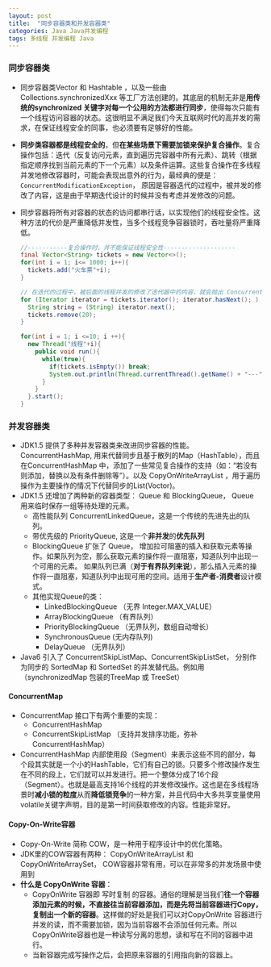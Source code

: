 ```yaml
---
layout: post
title:  "同步容器类和并发容器类"
categories: Java Java并发编程
tags: 多线程 并发编程 Java
---
```


### 同步容器类

* 同步容器类Vector 和 Hashtable ，以及一些由 Collections.synchronizedXxx 等工厂方法创建的。其底层的机制无非是**用传统的synchronized 关键字对每一个公用的方法都进行同步**，使得每次只能有一个线程访问容器的状态。这很明显不满足我们今天互联网时代的高并发的需求，在保证线程安全的同事，也必须要有足够好的性能。

* **同步类容器都是线程安全的**，但**在某些场景下需要加锁来保护复合操作**。复合操作包括：迭代（反复访问元素，直到遍历完容器中所有元素）、跳转（根据指定顺序找到当前元素的下一个元素）以及条件运算。这些复合操作在多线程并发地修改容器时，可能会表现出意外的行为，最经典的便是：`ConcurrentModificationException`， 原因是容器迭代的过程中，被并发的修改了内容，这是由于早期迭代设计的时候并没有考虑并发修改的问题。

* 同步容器将所有对容器的状态的访问都串行话，以实现他们的线程安全性。这种方法的代价是严重降低并发性，当多个线程竞争容器锁时，吞吐量将严重降低。

  ```java
  //-----------复合操作时，并不能保证线程安全性--------------------
  final Vector<String> tickets = new Vector<>();
  for(int i = 1; i<= 1000; i++){
    tickets.add("火车票"+i);
  }

  // 在迭代的过程中，被后面的线程并发的修改了迭代器中的内容，就会抛出 ConcurrentModificationException
  for (Iterator iterator = tickets.iterator(); iterator.hasNext(); ) {
    String string = (String) iterator.next();
    tickets.remove(20);
  }

  for(int i = 1; i <=10; i ++){
    new Thread("线程"+i){
      public void run(){
        while(true){
          if(tickets.isEmpty()) break;
          System.out.println(Thread.currentThread().getName() + "---" + tickets.remove(0));
        }
      }
    }.start();
  }
  ```



### 并发容器类

* JDK1.5 提供了多种并发容器类来改进同步容器的性能。ConcurrentHashMap, 用来代替同步且基于散列的Map（HashTable），而且在ConcurrentHashMap 中，添加了一些常见复合操作的支持（如：“若没有则添加，替换以及有条件删除等”）。以及 CopyOnWriteArrayList ，用于遍历操作为主要操作的情况下代替同步的List(Voctor)。
* JDK1.5 还增加了两种新的容器类型： Queue 和 BlockingQueue， Queue 用来临时保存一组等待处理的元素。
  * 高性能队列 ConcurrentLinkedQueue，这是一个传统的先进先出的队列。
  * 带优先级的 PriorityQueue, 这是一个**非并发**的**优先队列**
  * BlockingQueue 扩张了 Queue， 增加拉可阻塞的插入和获取元素等操作。如果队列为空，那么获取元素的操作将一直阻塞，知道队列中出现一个可用的元素。 如果队列已满（**对于有界队列来说**），那么插入元素的操作将一直阻塞，知道队列中出现可用的空间。适用于**生产者-消费者**设计模式。
  * 其他实现Queue的类：
    * LinkedBlockingQueue    （无界 Integer.MAX_VALUE）
    * ArrayBlockingQueue    （有界队列）
    * PriorityBlockingQueue （无界队列，数组自动增长）
    * SynchronousQueue   (无内存队列)
    * DelayQueue         （无界队列）
* Java6 引入了 ConcurrentSkipListMap、ConcurrentSkipListSet， 分别作为同步的 SortedMap 和 SortedSet 的并发替代品。例如用（synchronizedMap 包装的TreeMap 或 TreeSet）

#### ConcurrentMap

* ConcurrentMap 接口下有两个重要的实现：
  * ConcurrentHashMap
  * ConcurrentSkipListMap （支持并发排序功能，弥补 ConcurrentHashMap）
* ConcurrentHashMap 内部使用段（Segment）来表示这些不同的部分，每个段其实就是一个小的HashTable，它们有自己的锁。只要多个修改操作发生在不同的段上，它们就可以并发进行。把一个整体分成了16个段（Segment）。也就是最高支持16个线程的并发修改操作。这也是在多线程场景时**减小锁的粒度**从而**降低锁竞争**的一种方案，并且代码中大多共享变量使用volatile关键字声明，目的是第一时间获取修改的内容。性能非常好。

#### Copy-On-Write容器

* Copy-On-Write 简称 COW，是一种用于程序设计中的优化策略。
* JDK里的COW容器有两种： CopyOnWriteArrayList 和 CopyOnWriteArraySet， COW容器非常有用，可以在非常多的并发场景中使用到
* **什么是 CopyOnWrite 容器**：
  * CopyOnWrite 容器即 写时复制 的容器。通俗的理解是当我们**往一个容器添加元素的时候，不直接往当前容器添加，而是先将当前容器进行Copy，复制出一个新的容器**。这样做的好处是我们可以对CopyOnWrite 容器进行并发的读，而不需要加锁，因为当前容器不会添加任何元素。所以CopyOnWrite容器也是一种读写分离的思想，读和写在不同的容器中进行。
  * 当新容器完成写操作之后，会把原来容器的引用指向新的容器上。
 







